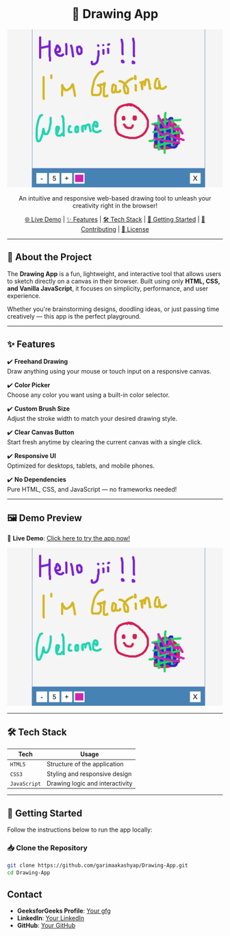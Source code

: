 <h1 align="center">🎨 Drawing App</h1>

<p align="center">
  <img src="app.png" alt="Drawing App Screenshot" width="600">
</p>

<p align="center">
  An intuitive and responsive web-based drawing tool to unleash your creativity right in the browser!  
</p>

<p align="center">
  <a href="https://garimaakashyap.github.io/Drawing-App/">🌐 Live Demo</a> |
  <a href="#features">✨ Features</a> |
  <a href="#tech-stack">🛠️ Tech Stack</a> |
  <a href="#getting-started">🚀 Getting Started</a> |
  <a href="#contributing">🤝 Contributing</a> |
  <a href="#license">📄 License</a>
</p>

---

## 📌 About the Project

The **Drawing App** is a fun, lightweight, and interactive tool that allows users to sketch directly on a canvas in their browser. Built using only **HTML, CSS, and Vanilla JavaScript**, it focuses on simplicity, performance, and user experience.

Whether you're brainstorming designs, doodling ideas, or just passing time creatively — this app is the perfect playground.

---

## ✨ Features

✔️ **Freehand Drawing**  
Draw anything using your mouse or touch input on a responsive canvas.

✔️ **Color Picker**  
Choose any color you want using a built-in color selector.

✔️ **Custom Brush Size**  
Adjust the stroke width to match your desired drawing style.

✔️ **Clear Canvas Button**  
Start fresh anytime by clearing the current canvas with a single click.

✔️ **Responsive UI**  
Optimized for desktops, tablets, and mobile phones.

✔️ **No Dependencies**  
Pure HTML, CSS, and JavaScript — no frameworks needed!

---

## 🖼️ Demo Preview

🔗 **Live Demo**: [Click here to try the app now!](https://garimaakashyap.github.io/Drawing-App/)

<p align="center">
  <img src="app.png" alt="Drawing App in Action" width="600">
</p>

---

## 🛠️ Tech Stack

| Tech         | Usage                             |
|--------------|-----------------------------------|
| `HTML5`      | Structure of the application      |
| `CSS3`       | Styling and responsive design     |
| `JavaScript` | Drawing logic and interactivity   |

---

## 🚀 Getting Started

Follow the instructions below to run the app locally:

### 📥 Clone the Repository
```bash
git clone https://github.com/garimaakashyap/Drawing-App.git
cd Drawing-App
```

## Contact

- **GeeksforGeeks Profile**: [Your gfg](https://www.geeksforgeeks.org/user/garimamillicent/)
- **LinkedIn**: [Your LinkedIn](https://www.linkedin.com/in/garima-kashyap-75b1202b8/)
- **GitHub**: [Your GitHub](https://github.com/garimaakashyap)



